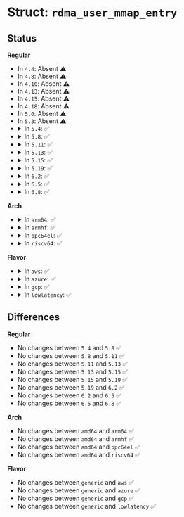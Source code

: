 # Struct: <code>rdma_user_mmap_entry</code>

## Status
<b>Regular</b>
<ul>
<li>
In <code>4.4</code>: Absent ⚠️
</li>
<li>
In <code>4.8</code>: Absent ⚠️
</li>
<li>
In <code>4.10</code>: Absent ⚠️
</li>
<li>
In <code>4.13</code>: Absent ⚠️
</li>
<li>
In <code>4.15</code>: Absent ⚠️
</li>
<li>
In <code>4.18</code>: Absent ⚠️
</li>
<li>
In <code>5.0</code>: Absent ⚠️
</li>
<li>
In <code>5.3</code>: Absent ⚠️
</li>
<li>
<details>
<summary>In <code>5.4</code>: ✅</summary>

```c
struct rdma_user_mmap_entry {
    struct kref ref;
    struct ib_ucontext *ucontext;
    long unsigned int start_pgoff;
    size_t npages;
    bool driver_removed;
};
```
</details>
</li>
<li>
<details>
<summary>In <code>5.8</code>: ✅</summary>

```c
struct rdma_user_mmap_entry {
    struct kref ref;
    struct ib_ucontext *ucontext;
    long unsigned int start_pgoff;
    size_t npages;
    bool driver_removed;
};
```
</details>
</li>
<li>
<details>
<summary>In <code>5.11</code>: ✅</summary>

```c
struct rdma_user_mmap_entry {
    struct kref ref;
    struct ib_ucontext *ucontext;
    long unsigned int start_pgoff;
    size_t npages;
    bool driver_removed;
};
```
</details>
</li>
<li>
<details>
<summary>In <code>5.13</code>: ✅</summary>

```c
struct rdma_user_mmap_entry {
    struct kref ref;
    struct ib_ucontext *ucontext;
    long unsigned int start_pgoff;
    size_t npages;
    bool driver_removed;
};
```
</details>
</li>
<li>
<details>
<summary>In <code>5.15</code>: ✅</summary>

```c
struct rdma_user_mmap_entry {
    struct kref ref;
    struct ib_ucontext *ucontext;
    long unsigned int start_pgoff;
    size_t npages;
    bool driver_removed;
};
```
</details>
</li>
<li>
<details>
<summary>In <code>5.19</code>: ✅</summary>

```c
struct rdma_user_mmap_entry {
    struct kref ref;
    struct ib_ucontext *ucontext;
    long unsigned int start_pgoff;
    size_t npages;
    bool driver_removed;
};
```
</details>
</li>
<li>
<details>
<summary>In <code>6.2</code>: ✅</summary>

```c
struct rdma_user_mmap_entry {
    struct kref ref;
    struct ib_ucontext *ucontext;
    long unsigned int start_pgoff;
    size_t npages;
    bool driver_removed;
};
```
</details>
</li>
<li>
<details>
<summary>In <code>6.5</code>: ✅</summary>

```c
struct rdma_user_mmap_entry {
    struct kref ref;
    struct ib_ucontext *ucontext;
    long unsigned int start_pgoff;
    size_t npages;
    bool driver_removed;
};
```
</details>
</li>
<li>
<details>
<summary>In <code>6.8</code>: ✅</summary>

```c
struct rdma_user_mmap_entry {
    struct kref ref;
    struct ib_ucontext *ucontext;
    long unsigned int start_pgoff;
    size_t npages;
    bool driver_removed;
};
```
</details>
</li>
</ul>
<b>Arch</b>
<ul>
<li>
<details>
<summary>In <code>arm64</code>: ✅</summary>

```c
struct rdma_user_mmap_entry {
    struct kref ref;
    struct ib_ucontext *ucontext;
    long unsigned int start_pgoff;
    size_t npages;
    bool driver_removed;
};
```
</details>
</li>
<li>
<details>
<summary>In <code>armhf</code>: ✅</summary>

```c
struct rdma_user_mmap_entry {
    struct kref ref;
    struct ib_ucontext *ucontext;
    long unsigned int start_pgoff;
    size_t npages;
    bool driver_removed;
};
```
</details>
</li>
<li>
<details>
<summary>In <code>ppc64el</code>: ✅</summary>

```c
struct rdma_user_mmap_entry {
    struct kref ref;
    struct ib_ucontext *ucontext;
    long unsigned int start_pgoff;
    size_t npages;
    bool driver_removed;
};
```
</details>
</li>
<li>
<details>
<summary>In <code>riscv64</code>: ✅</summary>

```c
struct rdma_user_mmap_entry {
    struct kref ref;
    struct ib_ucontext *ucontext;
    long unsigned int start_pgoff;
    size_t npages;
    bool driver_removed;
};
```
</details>
</li>
</ul>
<b>Flavor</b>
<ul>
<li>
<details>
<summary>In <code>aws</code>: ✅</summary>

```c
struct rdma_user_mmap_entry {
    struct kref ref;
    struct ib_ucontext *ucontext;
    long unsigned int start_pgoff;
    size_t npages;
    bool driver_removed;
};
```
</details>
</li>
<li>
<details>
<summary>In <code>azure</code>: ✅</summary>

```c
struct rdma_user_mmap_entry {
    struct kref ref;
    struct ib_ucontext *ucontext;
    long unsigned int start_pgoff;
    size_t npages;
    bool driver_removed;
};
```
</details>
</li>
<li>
<details>
<summary>In <code>gcp</code>: ✅</summary>

```c
struct rdma_user_mmap_entry {
    struct kref ref;
    struct ib_ucontext *ucontext;
    long unsigned int start_pgoff;
    size_t npages;
    bool driver_removed;
};
```
</details>
</li>
<li>
<details>
<summary>In <code>lowlatency</code>: ✅</summary>

```c
struct rdma_user_mmap_entry {
    struct kref ref;
    struct ib_ucontext *ucontext;
    long unsigned int start_pgoff;
    size_t npages;
    bool driver_removed;
};
```
</details>
</li>
</ul>

## Differences
<b>Regular</b>
<ul>
<li>
No changes between <code>5.4</code> and <code>5.8</code> ✅
</li>
<li>
No changes between <code>5.8</code> and <code>5.11</code> ✅
</li>
<li>
No changes between <code>5.11</code> and <code>5.13</code> ✅
</li>
<li>
No changes between <code>5.13</code> and <code>5.15</code> ✅
</li>
<li>
No changes between <code>5.15</code> and <code>5.19</code> ✅
</li>
<li>
No changes between <code>5.19</code> and <code>6.2</code> ✅
</li>
<li>
No changes between <code>6.2</code> and <code>6.5</code> ✅
</li>
<li>
No changes between <code>6.5</code> and <code>6.8</code> ✅
</li>
</ul>
<b>Arch</b>
<ul>
<li>
No changes between <code>amd64</code> and <code>arm64</code> ✅
</li>
<li>
No changes between <code>amd64</code> and <code>armhf</code> ✅
</li>
<li>
No changes between <code>amd64</code> and <code>ppc64el</code> ✅
</li>
<li>
No changes between <code>amd64</code> and <code>riscv64</code> ✅
</li>
</ul>
<b>Flavor</b>
<ul>
<li>
No changes between <code>generic</code> and <code>aws</code> ✅
</li>
<li>
No changes between <code>generic</code> and <code>azure</code> ✅
</li>
<li>
No changes between <code>generic</code> and <code>gcp</code> ✅
</li>
<li>
No changes between <code>generic</code> and <code>lowlatency</code> ✅
</li>
</ul>
